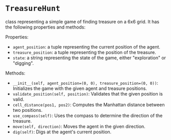 # `TreasureHunt` 
class representing a simple game of finding treasure on a 6x6 grid. It has the following properties and methods:

Properties: 
- `agent_position`: a tuple representing the current position of the agent. 
- `treasure_position`: a tuple representing the position of the treasure. 
- `state`: a string representing the state of the game, either "exploration" or "digging".

Methods: 
- `__init__(self, agent_position=(0, 0), treasure_position=(0, 0))`: Initializes the game with the given agent and treasure positions. 
- `validate_position(self, position)`: Validates that the given position is valid. 
- `cell_distance(pos1, pos2)`: Computes the Manhattan distance between two positions. 
- `use_compass(self)`: Uses the compass to determine the direction of the treasure. 
- `move(self, direction)`: Moves the agent in the given direction. 
- `dig(self)`: Digs at the agent's current position.